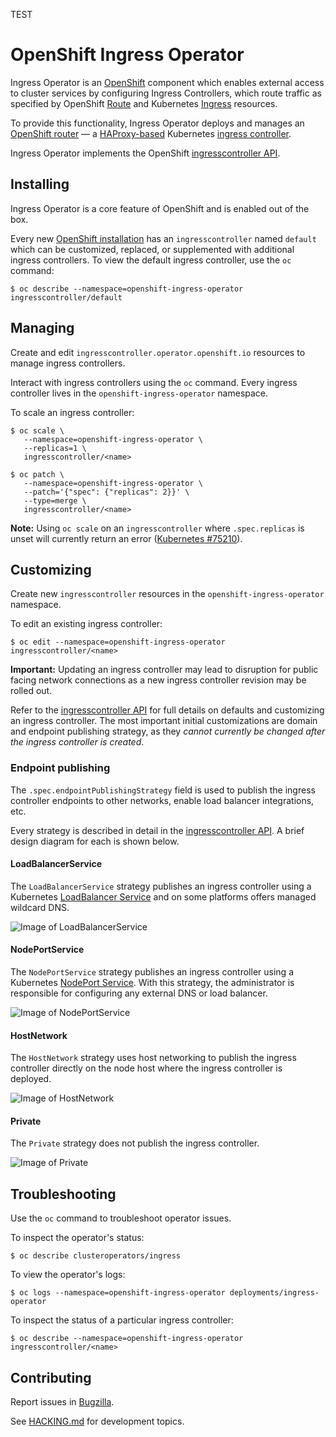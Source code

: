 TEST
# OpenShift Ingress Operator

Ingress Operator is an [OpenShift](https://www.openshift.com) component which enables external access to cluster services by configuring Ingress Controllers, which route traffic as specified by OpenShift [Route](https://docs.openshift.com/container-platform/3.11/architecture/networking/routes.html) and Kubernetes [Ingress](https://kubernetes.io/docs/concepts/services-networking/ingress/) resources.

To provide this functionality, Ingress Operator deploys and manages an
[OpenShift router](https://github.com/openshift/router) — a
[HAProxy-based](https://www.haproxy.com) Kubernetes [ingress
controller](https://kubernetes.io/docs/concepts/services-networking/ingress-controllers).

Ingress Operator implements the OpenShift [ingresscontroller API](https://github.com/openshift/api/blob/master/operator/v1/types_ingress.go).

## Installing

Ingress Operator is a core feature of OpenShift and is enabled out of the box.

Every new [OpenShift installation](https://github.com/openshift/installer)
 has an `ingresscontroller` named `default` which can be customized,
replaced, or supplemented with additional ingress controllers. To view the
default ingress controller, use the `oc` command:

```shell
$ oc describe --namespace=openshift-ingress-operator ingresscontroller/default
```

## Managing

Create and edit `ingresscontroller.operator.openshift.io` resources to manage
ingress controllers.

Interact with ingress controllers using the `oc` command. Every ingress
controller lives in the `openshift-ingress-operator` namespace.

To scale an ingress controller:

```shell
$ oc scale \
   --namespace=openshift-ingress-operator \
   --replicas=1 \
   ingresscontroller/<name>

$ oc patch \
   --namespace=openshift-ingress-operator \
   --patch='{"spec": {"replicas": 2}}' \
   --type=merge \
   ingresscontroller/<name>
```

**Note:** Using `oc scale` on an `ingresscontroller` where `.spec.replicas` is unset will currently return an error ([Kubernetes #75210](https://github.com/kubernetes/kubernetes/pull/75210)).

## Customizing

Create new `ingresscontroller` resources in the `openshift-ingress-operator`
namespace.

To edit an existing ingress controller:

```shell
$ oc edit --namespace=openshift-ingress-operator ingresscontroller/<name>
```

**Important:** Updating an ingress controller may lead to disruption for public
facing network connections as a new ingress controller revision may be rolled
out.

Refer to the [ingresscontroller API](https://github.com/openshift/api/blob/master/operator/v1/types_ingress.go) for full details on defaults and
customizing an ingress controller. The most important initial customizations are
domain and endpoint publishing strategy, as they *cannot currently be changed
after the ingress controller is created*.

### Endpoint publishing

The `.spec.endpointPublishingStrategy` field is used to publish the ingress
controller endpoints to other networks, enable load balancer integrations, etc.

Every strategy is described in detail in the [ingresscontroller API](https://github.com/openshift/api/blob/master/operator/v1/types_ingress.go). A brief
design diagram for each is shown below.

#### LoadBalancerService

The `LoadBalancerService` strategy publishes an ingress controller using a
Kubernetes [LoadBalancer
Service](https://kubernetes.io/docs/concepts/services-networking/service/#loadbalancer)
and on some platforms offers managed wildcard DNS.

![Image of LoadBalancerService](docs/images/endpoint-publishing-loadbalancerservice.png)

#### NodePortService

The `NodePortService` strategy publishes an ingress controller using a
Kubernetes [NodePort
Service](https://kubernetes.io/docs/concepts/services-networking/service/#nodeport).
With this strategy, the administrator is responsible for configuring
any external DNS or load balancer.

![Image of NodePortService](docs/images/endpoint-publishing-nodeportservice.png)

#### HostNetwork

The `HostNetwork` strategy uses host networking to publish the ingress
controller directly on the node host where the ingress controller is deployed.

![Image of HostNetwork](docs/images/endpoint-publishing-hostnetwork.png)

#### Private

The `Private` strategy does not publish the ingress controller.

![Image of Private](docs/images/endpoint-publishing-private.png)

## Troubleshooting

Use the `oc` command to troubleshoot operator issues.

To inspect the operator's status:

```shell
$ oc describe clusteroperators/ingress
```

To view the operator's logs:

```shell
$ oc logs --namespace=openshift-ingress-operator deployments/ingress-operator
```

To inspect the status of a particular ingress controller:

```shell
$ oc describe --namespace=openshift-ingress-operator ingresscontroller/<name>
```

## Contributing

Report issues in [Bugzilla](https://bugzilla.redhat.com/enter_bug.cgi?product=OpenShift%20Container%20Platform&component=Networking&sub_component=router).

See [HACKING.md](HACKING.md) for development topics.
